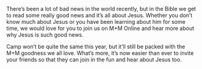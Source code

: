 ---
---
There’s been a lot of bad news in the world recently, but in the Bible we get to read some really good news and it’s all about Jesus. Whether you don’t know much about Jesus or you have been learning about him for some time, we would love for you to join us on M+M Online and hear more about why Jesus is such good news.

Camp won’t be quite the same this year, but it’ll still be packed with the M+M goodness we all love. What’s more, it’s now easier than ever to invite your friends so that they can join in the fun and hear about Jesus too.
